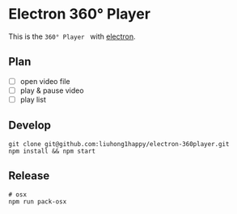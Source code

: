 # Electron 360° Player

This is the `360° Player ` with [electron](https://github.com/atom/electron).

## Plan

- [ ] open video file
- [ ] play & pause video
- [ ] play list

## Develop

    git clone git@github.com:liuhong1happy/electron-360player.git
    npm install && npm start

## Release

    # osx 
    npm run pack-osx
